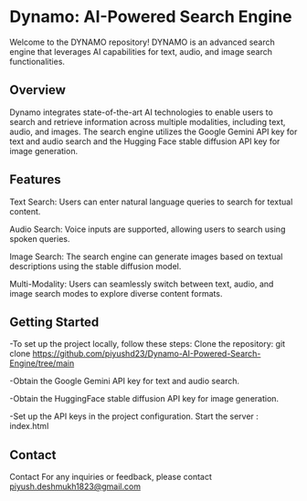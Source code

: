 
# Dynamo: AI-Powered Search Engine

Welcome to the DYNAMO repository! DYNAMO is an advanced search engine that leverages AI capabilities for text, audio, and image search functionalities.


## Overview

Dynamo integrates state-of-the-art AI technologies to enable users to search and retrieve information across multiple modalities, including text, audio, and images. The search engine utilizes the Google Gemini API key for text and audio search and the Hugging Face stable diffusion API key for image generation.
## Features

Text Search: Users can enter natural language queries to search for textual content.

Audio Search: Voice inputs are supported, allowing users to search using spoken queries.

Image Search: The search engine can generate images based on textual descriptions using the stable diffusion model.

Multi-Modality: Users can seamlessly switch between text, audio, and image search modes to explore diverse content formats.
## Getting Started

-To set up the project locally, follow these steps: Clone the repository: git clone https://github.com/piyushd23/Dynamo-AI-Powered-Search-Engine/tree/main 

-Obtain the Google Gemini API key for text and audio search. 

-Obtain the HuggingFace stable diffusion API key for image generation. 

-Set up the API keys in the project configuration. Start the server : index.html
## Contact

Contact For any inquiries or feedback, please contact piyush.deshmukh1823@gmail.com